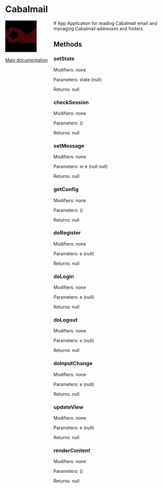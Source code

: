 # Cabalmail
<div style="width: 10em; float:left; height: 100%; padding-right: 1em;"><img src="/docs/logo.png" width="100" />
<p><a href="/README.md">Main documentation</a></p>
</div><div style="padding-left: 11em;">
# App
Application for reading Cabalmail email and managing Cabalmail addresses and folders

## Methods
### setState
Modifiers: none

Parameters: state (null)

Returns: null

### checkSession
Modifiers: none

Parameters:  ()

Returns: null

### setMessage
Modifiers: none

Parameters: m
e (null
null)

Returns: null

### getConfig
Modifiers: none

Parameters:  ()

Returns: null

### doRegister
Modifiers: none

Parameters: e (null)

Returns: null

### doLogin
Modifiers: none

Parameters: e (null)

Returns: null

### doLogout
Modifiers: none

Parameters: e (null)

Returns: null

### doInputChange
Modifiers: none

Parameters: e (null)

Returns: null

### updateView
Modifiers: none

Parameters: e (null)

Returns: null

### renderContent
Modifiers: none

Parameters:  ()

Returns: null

</div>
